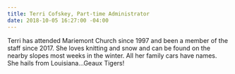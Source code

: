 ```yaml
---
title: Terri Cofskey, Part-time Administrator
date: 2018-10-05 16:27:00 -04:00
---
```


Terri has attended Mariemont Church since 1997 and been a member of the staff since 2017. She loves knitting and snow and can be found on the nearby slopes most weeks in the winter. All her family cars have names. She hails from Louisiana...Geaux Tigers!